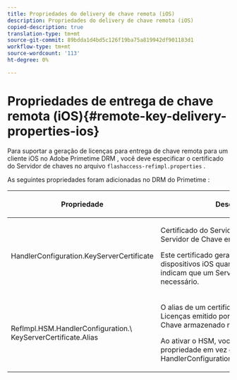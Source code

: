 ```yaml
---
title: Propriedades do delivery de chave remota (iOS)
description: Propriedades do delivery de chave remota (iOS)
copied-description: true
translation-type: tm+mt
source-git-commit: 89bdda1d4bd5c126f19ba75a819942df901183d1
workflow-type: tm+mt
source-wordcount: '113'
ht-degree: 0%

---
```



# Propriedades de entrega de chave remota (iOS){#remote-key-delivery-properties-ios}

Para suportar a geração de licenças para entrega de chave remota para um cliente iOS no Adobe Primetime DRM , você deve especificar o certificado do Servidor de chaves no arquivo `flashaccess-refimpl.properties` .

As seguintes propriedades foram adicionadas no DRM do Primetime :

<table frame="all" colsep="1" rowsep="1" class="+ topic/table adobe-d/table " id="table_xz2_lwy_n4"> 
 <thead class="- topic/thead "> 
  <tr rowsep="1" class="- topic/row "> 
   <th colname="1" class="- topic/entry entry"> <p class="- topic/p ">Propriedade </p> </th> 
   <th colname="2" class="- topic/entry entry"> <p class="- topic/p ">Descrição </p> </th> 
  </tr> 
 </thead>
 <tbody class="- topic/tbody "> 
  <tr rowsep="1" class="- topic/row "> 
   <td colname="1" class="- topic/entry "><span class="codeph"> HandlerConfiguration.KeyServerCertificate</span> </td> 
   <td colname="2" class="- topic/entry "> <p>Certificado do Servidor de Licenças do Servidor de Chave emitido pelo Adobe. </p> <p>Este certificado gera licenças para dispositivos iOS quando os metadados indicam que um Servidor de chaves é necessário. </p> </td> 
  </tr> 
  <tr rowsep="0" class="- topic/row "> 
   <td colname="1" class="- topic/entry "><span class="codeph"> RefImpl.HSM.HandlerConfiguration.\ KeyServerCertificate.Alias</span> </td> 
   <td colname="2" class="- topic/entry "> <p>O alias de um certificado do Servidor de Licenças emitido por Adobe do Servidor de Chave armazenado no HSM. </p> <p>Ao ativar o HSM, você pode aplicar essa propriedade em vez da propriedade <span class="codeph"> HandlerConfiguration.KeyServerCertificate</span>. </p> </td> 
  </tr> 
 </tbody> 
</table>

